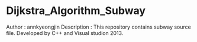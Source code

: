 # Dijkstra_Algorithm_Subway

Author : annkyeongjin
Description : This repository contains subway source file. Developed by C++ and Visual studion 2013.
